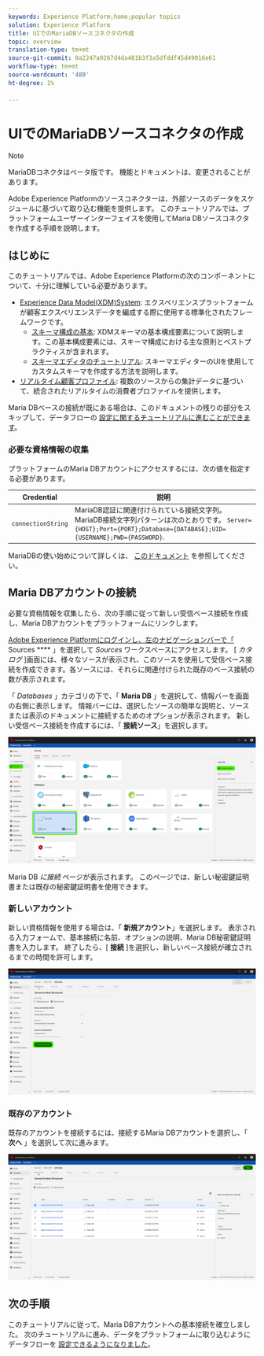 ```yaml
---
keywords: Experience Platform;home;popular topics
solution: Experience Platform
title: UIでのMariaDBソースコネクタの作成
topic: overview
translation-type: tm+mt
source-git-commit: 0a2247a9267d4da481b3f3a5dfddf45d49016e61
workflow-type: tm+mt
source-wordcount: '489'
ht-degree: 1%

---
```



# UIでのMariaDBソースコネクタの作成

> [!NOTE]
> MariaDBコネクタはベータ版です。 機能とドキュメントは、変更されることがあります。

Adobe Experience Platformのソースコネクターは、外部ソースのデータをスケジュールに基づいて取り込む機能を提供します。 このチュートリアルでは、プラットフォームユーザーインターフェイスを使用してMaria DBソースコネクタを作成する手順を説明します。

## はじめに

このチュートリアルでは、Adobe Experience Platformの次のコンポーネントについて、十分に理解している必要があります。

* [Experience Data Model(XDM)System](../../../../../xdm/home.md): エクスペリエンスプラットフォームが顧客エクスペリエンスデータを編成する際に使用する標準化されたフレームワークです。
   * [スキーマ構成の基本](../../../../../xdm/schema/composition.md): XDMスキーマの基本構成要素について説明します。この基本構成要素には、スキーマ構成における主な原則とベストプラクティスが含まれます。
   * [スキーマエディタのチュートリアル](../../../../../xdm/tutorials/create-schema-ui.md): スキーマエディターのUIを使用してカスタムスキーマを作成する方法を説明します。
* [リアルタイム顧客プロファイル](../../../../../profile/home.md): 複数のソースからの集計データに基づいて、統合されたリアルタイムの消費者プロファイルを提供します。

Maria DBベースの接続が既にある場合は、このドキュメントの残りの部分をスキップして、データフローの [設定に関するチュートリアルに進むことができます](../../dataflow/databases.md)。

### 必要な資格情報の収集

プラットフォームのMaria DBアカウントにアクセスするには、次の値を指定する必要があります。

| Credential | 説明 |
| ---------- | ----------- |
| `connectionString` | MariaDB認証に関連付けられている接続文字列。 MariaDB接続文字列パターンは次のとおりです。 `Server={HOST};Port={PORT};Database={DATABASE};UID={USERNAME};PWD={PASSWORD}`. |

MariaDBの使い始めについて詳しくは、 [このドキュメント](https://mariadb.com/kb/en/about-mariadb-connector-odbc/) を参照してください。

## Maria DBアカウントの接続

必要な資格情報を収集したら、次の手順に従って新しい受信ベース接続を作成し、Maria DBアカウントをプラットフォームにリンクします。

<a href="https://platform.adobe.com" target="_blank">Adobe Experience Platformにログインし、左のナビゲーションバーで「</a> Sources **** 」を選択して *Sources* ワークスペースにアクセスします。 [ *カタログ* ]画面には、様々なソースが表示され、このソースを使用して受信ベース接続を作成できます。各ソースには、それらに関連付けられた既存のベース接続の数が表示されます。

「 *Databases* 」カテゴリの下で、「 **Maria DB** 」を選択して、情報バーを画面の右側に表示します。 情報バーには、選択したソースの簡単な説明と、ソースまたは表示のドキュメントに接続するためのオプションが表示されます。 新しい受信ベース接続を作成するには、「 **接続ソース**」を選択します。

![](../../../../images/tutorials/create/maria-db/sources-catalog.png)

Maria DB *に接続* ページが表示されます。 このページでは、新しい秘密鍵証明書または既存の秘密鍵証明書を使用できます。

### 新しいアカウント

新しい資格情報を使用する場合は、「 **新規アカウント**」を選択します。 表示される入力フォームで、基本接続に名前、オプションの説明、Maria DB秘密鍵証明書を入力します。 終了したら、[ **接続** ]を選択し、新しいベース接続が確立されるまでの時間を許可します。

![](../../../../images/tutorials/create/maria-db/new-credentials.png)

### 既存のアカウント

既存のアカウントを接続するには、接続するMaria DBアカウントを選択し、「 **次へ** 」を選択して次に進みます。

![](../../../../images/tutorials/create/maria-db/existing-credentials.png)

## 次の手順

このチュートリアルに従って、Maria DBアカウントへの基本接続を確立しました。 次のチュートリアルに進み、データをプラットフォームに取り込むようにデータフローを [設定できるようになりました](../../dataflow/databases.md)。